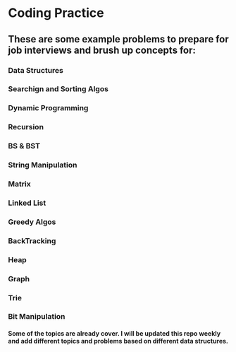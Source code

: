 # Coding Practice

## These are some example problems to prepare for job interviews and brush up concepts for:
### Data Structures 
### Searchign and Sorting Algos
### Dynamic Programming
### Recursion
### BS & BST 
### String Manipulation
### Matrix
### Linked List
### Greedy Algos
### BackTracking
### Heap
### Graph
### Trie
### Bit Manipulation

#### Some of the topics are already cover. I will be updated this repo weekly and add different topics and problems based on different data structures. 
